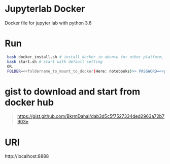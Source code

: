 # Jupyterlab Docker
Docker file for jupyter lab  with python 3.6

# Run
```bash
 bash docker_install.sh # install docker in ubuntu for other platform, skip this and check offical install guide.
 bash start.sh # start with default setting
 OR. 
 FOLDER=<<foldername_to_mount_to_docker(Here: notebooks)>> PASSWORD=<<password_for_lab>> docker-compose up

```
  
# gist to  download and start from docker hub
> https://gist.github.com/BkrmDahal/dab3d5c5f7527334ded2963a72b7903e

# URl
http://localhost:8888
